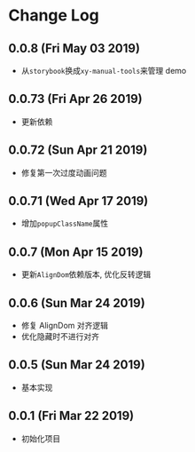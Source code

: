 # Change Log

## 0.0.8 (Fri May 03 2019)

-   从`storybook`换成`xy-manual-tools`来管理 demo

## 0.0.73 (Fri Apr 26 2019)

-   更新依赖

## 0.0.72 (Sun Apr 21 2019)

-   修复第一次过度动画问题

## 0.0.71 (Wed Apr 17 2019)

-   增加`popupClassName`属性

## 0.0.7 (Mon Apr 15 2019)

-   更新`AlignDom`依赖版本, 优化反转逻辑

## 0.0.6 (Sun Mar 24 2019)

-   修复 AlignDom 对齐逻辑
-   优化隐藏时不进行对齐

## 0.0.5 (Sun Mar 24 2019)

-   基本实现

## 0.0.1 (Fri Mar 22 2019)

-   初始化项目

